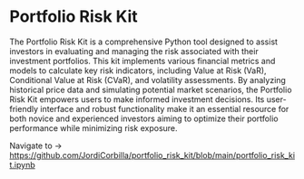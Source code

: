 # Portfolio Risk Kit

The Portfolio Risk Kit is a comprehensive Python tool designed to assist investors in evaluating and managing the risk associated with their investment portfolios. This kit implements various financial metrics and models to calculate key risk indicators, including Value at Risk (VaR), Conditional Value at Risk (CVaR), and volatility assessments. By analyzing historical price data and simulating potential market scenarios, the Portfolio Risk Kit empowers users to make informed investment decisions. Its user-friendly interface and robust functionality make it an essential resource for both novice and experienced investors aiming to optimize their portfolio performance while minimizing risk exposure.

Navigate to -> https://github.com/JordiCorbilla/portfolio_risk_kit/blob/main/portfolio_risk_kit.ipynb
